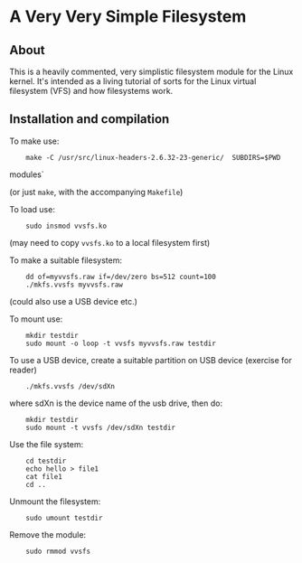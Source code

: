 # A Very Very Simple Filesystem

## About
This is a heavily commented, very simplistic filesystem module
for the Linux kernel. It's intended as a living tutorial of sorts
for the Linux virtual filesystem (VFS) and how filesystems work.

## Installation and compilation

To make use:
```
    make -C /usr/src/linux-headers-2.6.32-23-generic/  SUBDIRS=$PWD
```
modules`

(or just `make`, with the accompanying `Makefile`)

To load use:
```
    sudo insmod vvsfs.ko
```
(may need to copy `vvsfs.ko` to a local filesystem first)

To make a suitable filesystem:
```
    dd of=myvvsfs.raw if=/dev/zero bs=512 count=100
    ./mkfs.vvsfs myvvsfs.raw
```
(could also use a USB device etc.)

To mount use:
```
    mkdir testdir
    sudo mount -o loop -t vvsfs myvvsfs.raw testdir
```

To use a USB device, create a suitable partition on USB device (exercise for reader)
```
    ./mkfs.vvsfs /dev/sdXn
```
where sdXn is the device name of the usb drive, then do:
```
    mkdir testdir
    sudo mount -t vvsfs /dev/sdXn testdir
```

Use the file system:
```
    cd testdir
    echo hello > file1
    cat file1
    cd ..
```

Unmount the filesystem:
```
    sudo umount testdir
```

Remove the module:
```
    sudo rmmod vvsfs
```
